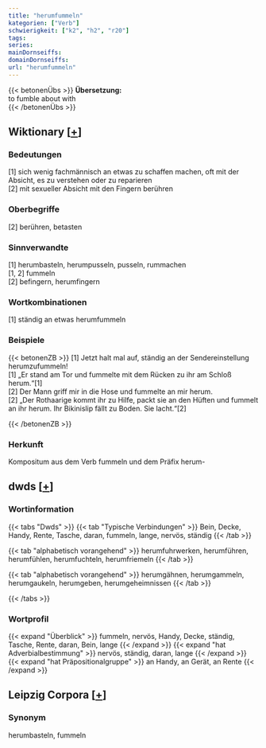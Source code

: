 ```yaml
---
title: "herumfummeln"
kategorien: ["Verb"]
schwierigkeit: ["k2", "h2", "r20"]
tags:
series:
mainDornseiffs:
domainDornseiffs:
url: "herumfummeln"
---
```


{{< betonenÜbs >}}
**Übersetzung:**  
to fumble  about with  
{{< /betonenÜbs >}}

## Wiktionary [[+](https://de.wiktionary.org/wiki/herumfummeln)]

### Bedeutungen
[1] sich wenig fachmännisch an etwas zu schaffen machen, oft mit der Absicht, es zu verstehen oder zu reparieren  
[2] mit sexueller Absicht mit den Fingern berühren  

### Oberbegriffe
[2] berühren, betasten  

### Sinnverwandte
[1] herumbasteln, herumpusseln, pusseln, rummachen  
[1, 2] fummeln  
[2] befingern, herumfingern  

### Wortkombinationen
[1] ständig an etwas herumfummeln  

### Beispiele
{{< betonenZB >}}
[1] Jetzt halt mal auf, ständig an der Sendereinstellung herumzufummeln!  
[1] „Er stand am Tor und fummelte mit dem Rücken zu ihr am Schloß herum.“[1]  
[2] Der Mann griff mir in die Hose und fummelte an mir herum.  
[2] „Der Rothaarige kommt ihr zu Hilfe, packt sie an den Hüften und fummelt an ihr herum. Ihr Bikinislip fällt zu Boden. Sie lacht.“[2]  

{{< /betonenZB >}}
### Herkunft
Kompositum aus dem Verb fummeln und dem Präfix herum-  



## dwds [[+](https://www.dwds.de/wb/herumfummeln)]

### Wortinformation
{{< tabs "Dwds" >}}
{{< tab "Typische Verbindungen" >}}
Bein, Decke, Handy, Rente, Tasche, daran, fummeln, lange, nervös, ständig
{{< /tab >}}

{{< tab "alphabetisch vorangehend" >}}
herumfuhrwerken, herumführen, herumfühlen, herumfuchteln, herumfriemeln
{{< /tab >}}

{{< tab "alphabetisch vorangehend" >}}
herumgähnen, herumgammeln, herumgaukeln, herumgeben, herumgeheimnissen
{{< /tab >}}

{{< /tabs >}}

### Wortprofil
{{< expand "Überblick" >}} fummeln, nervös, Handy, Decke, ständig, Tasche, Rente, daran, Bein, lange {{< /expand >}}
{{< expand "hat Adverbialbestimmung" >}} nervös, ständig, daran, lange {{< /expand >}}
{{< expand "hat Präpositionalgruppe" >}} an Handy, an Gerät, an Rente {{< /expand >}}

## Leipzig Corpora [[+](https://corpora.uni-leipzig.de/en/res?word=herumfummeln&corpusId=deu_newscrawl-public_2018)]


### Synonym
herumbasteln, fummeln

